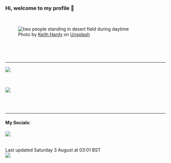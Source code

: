 <h3>Hi, welcome to my profile 👋</h3>

<br />
<figure>
  <img
    src="https://images.unsplash.com/photo-1488572749058-7f52dd70e0fa?crop=entropy&cs=tinysrgb&fit=max&fm=jpg&ixid=M3wyNzQ3MDB8MHwxfHJhbmRvbXx8fHx8fHx8fDE3MjI2NDY5OTJ8&ixlib=rb-4.0.3&q=80&w=1080&auto=format"
    alt="two people standing in desert field during daytime" 
  />
  <figcaption>Photo by <a
    href="https://unsplash.com/@keithhardy2001?utm_source=Profile%20readme&utm_medium=referral">Keith Hardy</a> on <a
    href="https://unsplash.com/?utm_source=Profile%20readme&utm_medium=referral">Unsplash</a></figcaption>
</figure>




  <br /><br /><br />

<hr />
<img
  src="https://github-readme-stats.vercel.app/api?username=shanelucy&show_icons=true&theme=calm"
/>
<br /><br /><br />

<img 
  src="https://github-readme-stats.vercel.app/api/top-langs/?username=shanelucy&theme=calm"
/>
<br /><br /><br /><br />
<hr />
<h4>My Socials:</h4>
<a href="https://uk.linkedin.com/in/shane-lucy-4735b616a">
  <img
    src="https://img.shields.io/badge/linkedin%20-%230077B5.svg?&style=for-the-badge&logo=linkedin&logoColor=white"
  />
</a>
<br /><br /><br />
Last updated Saturday 3 August at 03:01 BST
<br />
<img
  src="https://github.com/ShaneLucy/ShaneLucy/workflows/README%20build/badge.svg"
/>
